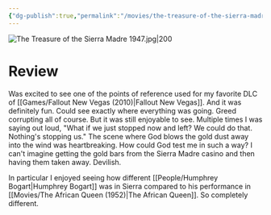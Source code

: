 ```yaml
---
{"dg-publish":true,"permalink":"/movies/the-treasure-of-the-sierra-madre-1948/","tags":["movies"],"created":"2024-06-18","updated":"2024-08-19"}
---
```



![The Treasure of the Sierra Madre 1947.jpg|200](/img/user/Attachments/The%20Treasure%20of%20the%20Sierra%20Madre%201947.jpg)

# Review

Was excited to see one of the points of reference used for my favorite DLC of [[Games/Fallout New Vegas (2010)\|Fallout New Vegas]]. And it was definitely fun. Could see exactly where everything was going. Greed corrupting all of course. But it was still enjoyable to see. Multiple times I was saying out loud, "What if we just stopped now and left? We could do that. Nothing's stopping us." The scene where God blows the gold dust away into the wind was heartbreaking. How could God test me in such a way? I can't imagine getting the gold bars from the Sierra Madre casino and then having them taken away. Devilish.

In particular I enjoyed seeing how different [[People/Humphrey Bogart\|Humphrey Bogart]] was in Sierra compared to his performance in [[Movies/The African Queen (1952)\|The African Queen]]. So completely different.

